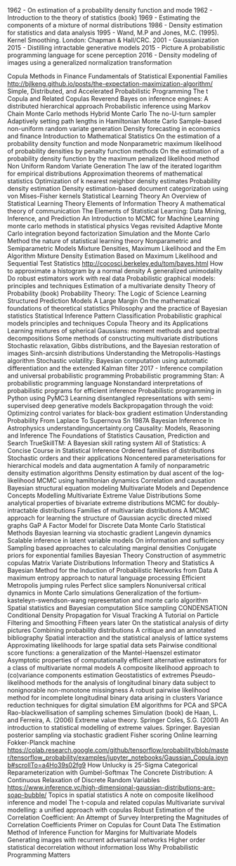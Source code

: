 1962 - On estimation of a probability density function and mode
1962 - Introduction to the theory of statistics (book)
1969 - Estimating the components of a mixture of normal distributions
1986 - Density estimation for statistics and data analysis
1995 - Wand, M.P and Jones, M.C. (1995). Kernel Smoothing. London: Chapman & Hall/CRC.
2001 - Gaussianization
2015 - Distilling intractable generative models
2015 - Picture A probabilistic programming language for scene perception
2016 - Density modeling of images using a generalized normalization transformation

Copula Methods in Finance
Fundamentals of Statistical Exponential Families
http://bjlkeng.github.io/posts/the-expectation-maximization-algorithm/
Simple, Distributed, and Accelerated Probabilistic Programming
The t Copula and Related Copulas
Reverend Bayes on inference engines: A distributed hierarchical approach
Probabilistic inference using Markov Chain Monte Carlo methods
Hybrid Monte Carlo
The no-U-turn sampler Adaptively setting path lengths in Hamiltonian Monte Carlo
Sample-based non-uniform random variate generation
Density forecasting in economics and finance
Introduction to Mathematical Statistics
On the estimation of a probability density function and mode
Nonparametric maximum likelihood of probability densities by penalty function methods
On the estimation of a probability density function by the maximum penalized likelihood method
Non Uniform Random Variate Generation
The law of the iterated logarithm for empirical distributions
Approximation theorems of mathematical statistics
Optimization of k nearest neighbor density estimates
Probability density estimation
Density estimation-based document categorization using von Mises-Fisher kernels
Statistical Learning Theory
An Overview of Statistical Learning Theory
Elements of Information Theory
A mathematical theory of communication
The Elements of Statistical Learning: Data Mining, Inference, and Prediction
An Introduction to MCMC for Machine Learning
monte carlo methods in statistical physics
Vegas revisited Adaptive Monte Carlo integration beyond factorization
Simulation and the Monte Carlo Method
the nature of statistical learning theory
Nonparametric and Semiparametric Models
Mixture Densities, Maximum Likelihood and the Em Algorithm
Mixture Density Estimation Based on Maximum Likelihood and Sequential Test Statistics
http://cocosci.berkeley.edu/tom/bayes.html
How to approximate a histogram by a normal density
A generalized unimodality
Do robust estimators work with real data
Probabilistic graphical models: principles and techniques
Estimation of a multivariate density
Theory of Probability (book)
Probability Theory: The Logic of Science
Learning Structured Prediction Models A Large Margin
On the mathematical foundations of theoretical statistics
Philosophy and the practice of Bayesian statistics
Statistical Inference
Pattern Classification
Probabilistic graphical models principles and techniques
Copula Theory and its Applications
Learning mixtures of spherical Gaussians: moment methods and spectral decompositions
Some methods of constructing multivariate distributions
Stochastic relaxation, Gibbs distributions, and the Bayesian restoration of images
Sinh-arcsinh distributions
Understanding the Metropolis-Hastings algorithm
Stochastic volatility: Bayesian computation using automatic differentiation and the extended Kalman filter
2017 - Inference compilation and universal probabilistic programming
Probabilistic programming
Stan: A probabilistic programming language
Nonstandard interpretations of probabilistic programs for efficient inference
Probabilistic programming in Python using PyMC3
Learning disentangled representations with semi-supervised deep generative models
Backpropagation through the void: Optimizing control variates for black-box gradient estimation
Understanding Probability
From Laplace To Supernova Sn 1987A Bayesian Inference In Astrophysics
understandinguncertainty.org
Causality: Models, Reasoning and Inference
The Foundations of Statistics
Causation, Prediction and Search
TrueSkillTM: A Bayesian skill rating system
All of Statistics: A Concise Course in Statistical Inference
Ordered families of distributions
Stochastic orders and their applications
Noncentered parameterisations for hierarchical models and data augmentation
A family of nonparametric density estimation algorithms
Density estimation by dual ascent of the log-likelihood
MCMC using hamiltonian dynamics
Correlation and causation
Bayesian structural equation modeling
Multivariate Models and Dependence Concepts
Modelling Multivariate Extreme Value Distributions
Some analytical properties of bivariate extreme distributions
MCMC for doubly-intractable distributions
Families of multivariate distributions
A MCMC approach for learning the structure of Gaussian acyclic directed mixed graphs
GaP A Factor Model for Discrete Data
Monte Carlo Statistical Methods
Bayesian learning via stochastic gradient Langevin dynamics
Scalable inference in latent variable models
On information and sufficiency
Sampling based approaches to calculating marginal densities
Conjugate priors for exponential families
Bayesian Theory
Construction of asymmetric copulas
Matrix Variate Distributions
Information Theory and Statistics
A Bayesian Method for the Induction of Probabilistic Networks from Data
A maximum entropy approach to natural language processing
Efficient Metropolis jumping rules
Perfect slice samplers
Nonuniversal critical dynamics in Monte Carlo simulations
Generalization of the fortium-kasteleyn-swendson-wang representation and monte carlo algorithm
Spatial statistics and Bayesian computation
Slice sampling
CONDENSATION Conditional Density Propagation for Visual Tracking
A Tutorial on Particle Filtering and Smoothing Fifteen years later
On the statistical analysis of dirty pictures
Combining probability distributions A critique and an annotated bibliography
Spatial interaction and the statistical analysis of lattice systems
Approximating likelihoods for large spatial data sets
Pairwise conditional score functions: a generalization of the Mantel-Haenszel estimator
Asymptotic properties of computationally efficient alternative estimators for a class of multivariate normal models
A composite likelihood approach to (co)variance components estimation
Geostatistics of extremes
Pseudo-likelihood methods for the analysis of longitudinal binary data subject to nonignorable non-monotone missingness
A robust pairwise likelihood method for incomplete longitudinal binary data arising in clusters
Variance reduction techniques for digital simulation
EM algorithms for PCA and SPCA
Rao-blackwellisation of sampling schemes
Simulation (book)
de Haan, L. and Ferreira, A. (2006) Extreme value theory. Springer
Coles, S.G. (2001) An introduction to statistical modelling of extreme values. Springer.
Bayesian posterior sampling via stochastic gradient Fisher scoring
Online learning Fokker-Planck machine
https://colab.research.google.com/github/tensorflow/probability/blob/master/tensorflow_probability/examples/jupyter_notebooks/Gaussian_Copula.ipynb#scrollTo=a4Ho39s02fg9
How Unlucky is 25-Sigma
Categorical Reparameterization with Gumbel-Softmax
The Concrete Distribution: A Continuous Relaxation of Discrete Random Variables
https://www.inference.vc/high-dimensional-gaussian-distributions-are-soap-bubble/
Topics in spatial statistics
A note on composite likelihood inference and model 
The t-copula and related copulas
Multivariate survival modelling: a unified approach with copulas
Robust Estimation of the Correlation Coefficient: An Attempt of Survey
Interpreting the Magnitudes of Correlation Coefficients
Primer on Copulas for Count Data
The Estimation Method of Inference Function for Margins for Multivariate Models
Generating images with recurrent adversarial networks
Higher order statistical decorrelation without information loss
Why Probabilistic Programming Matters